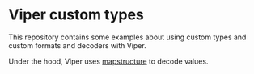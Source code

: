 # Viper custom types

This repository contains some examples about using custom types and custom formats and decoders with Viper.

Under the hood, Viper uses [mapstructure](https://github.com/mitchellh/mapstructure) to decode values.
